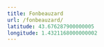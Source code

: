 ```yaml
---
title: Fonbeauzard
url: /fonbeauzard/
latitude: 43.676287900000005
longitude: 1.4321168000000002
---
```


